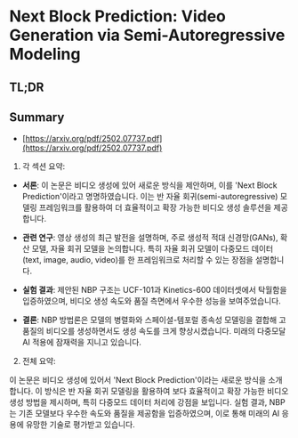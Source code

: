 # Next Block Prediction: Video Generation via Semi-Autoregressive Modeling
## TL;DR
## Summary
- [https://arxiv.org/pdf/2502.07737.pdf](https://arxiv.org/pdf/2502.07737.pdf)

1. 각 섹션 요약:

- **서론**: 이 논문은 비디오 생성에 있어 새로운 방식을 제안하며, 이를 'Next Block Prediction'이라고 명명하였습니다. 이는 반 자율 회귀(semi-autoregressive) 모델링 프레임워크를 활용하여 더 효율적이고 확장 가능한 비디오 생성 솔루션을 제공합니다.

- **관련 연구**: 영상 생성의 최근 발전을 설명하며, 주로 생성적 적대 신경망(GANs), 확산 모델, 자율 회귀 모델을 논의합니다. 특히 자율 회귀 모델이 다중모드 데이터(text, image, audio, video)를 한 프레임워크로 처리할 수 있는 장점을 설명합니다.

- **실험 결과**: 제안된 NBP 구조는 UCF-101과 Kinetics-600 데이터셋에서 탁월함을 입증하였으며, 비디오 생성 속도와 품질 측면에서 우수한 성능을 보여주었습니다.

- **결론**: NBP 방법론은 모델의 병렬화와 스페이셜-템포럴 종속성 모델링을 결합해 고품질의 비디오를 생성하면서도 생성 속도를 크게 향상시켰습니다. 미래의 다중모달 AI 적용에 잠재력을 지니고 있습니다.

2. 전체 요약:

이 논문은 비디오 생성에 있어서 'Next Block Prediction'이라는 새로운 방식을 소개합니다. 이 방식은 반 자율 회귀 모델링을 활용하여 보다 효율적이고 확장 가능한 비디오 생성 방법을 제시하며, 특히 다중모드 데이터 처리에 강점을 보입니다. 실험 결과, NBP는 기존 모델보다 우수한 속도와 품질을 제공함을 입증하였으며, 이로 통해 미래의 AI 응용에 유망한 기술로 평가받고 있습니다.